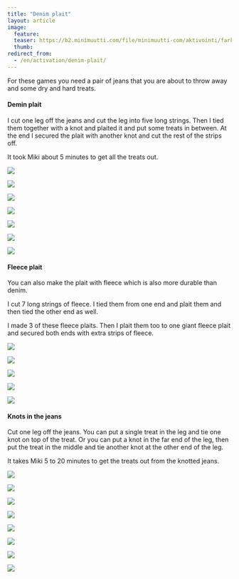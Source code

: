 ```yaml
---
title: "Denim plait"
layout: article
image:
  feature:
  teaser: https://b2.minimuutti.com/file/minimuutti-com/aktivointi/farkkuletti/DS02297-245px.jpg
  thumb:
redirect_from:
  - /en/activation/denim-plait/
---
```


For these games you need a pair of jeans that you are about to throw away and some dry and hard treats.

#### Demin plait

I cut one leg off the jeans and cut the leg into five long strings. Then I tied them together with a knot and plaited it and put some treats in between. At the end I secured the plait with another knot and cut the rest of the strips off.

It took Miki about 5 minutes to get all the treats out.

![](https://b2.minimuutti.com/file/minimuutti-com/aktivointi/farkkuletti/DS02273-800px.jpg)

![](https://b2.minimuutti.com/file/minimuutti-com/aktivointi/farkkuletti/DS02284-800px.jpg)

![](https://b2.minimuutti.com/file/minimuutti-com/aktivointi/farkkuletti/DS02297-800px.jpg)

![](https://b2.minimuutti.com/file/minimuutti-com/aktivointi/farkkuletti/DS02326-800px.jpg)

![](https://b2.minimuutti.com/file/minimuutti-com/aktivointi/farkkuletti/DS02337-800px.jpg)

![](https://b2.minimuutti.com/file/minimuutti-com/aktivointi/farkkuletti/DS02264-800px.jpg)

![](https://b2.minimuutti.com/file/minimuutti-com/aktivointi/farkkuletti/DS02261-800px.jpg)

#### Fleece plait

You can also make the plait with fleece which is also more durable than denim.

I cut 7 long strings of fleece. I tied them from one end and plait them and then tied the other end as well.

I made 3 of these fleece plaits. Then I plait them too to one giant fleece plait and secured both ends with extra strips of fleece.

![](https://b2.minimuutti.com/file/minimuutti-com/aktivointi/farkkuletti/DS18070-800px.jpg)

![](https://b2.minimuutti.com/file/minimuutti-com/aktivointi/farkkuletti/DS18079-800px.jpg)

![](https://b2.minimuutti.com/file/minimuutti-com/aktivointi/farkkuletti/DS18110-800px.jpg)

![](https://b2.minimuutti.com/file/minimuutti-com/aktivointi/farkkuletti/DS18137-800px.jpg)

![](https://b2.minimuutti.com/file/minimuutti-com/aktivointi/farkkuletti/fleeceletti_kollaasi-800px.jpg)

#### Knots in the jeans

Cut one leg off the jeans. You can put a single treat in the leg and tie one knot on top of the treat. Or you can put a knot in the far end of the leg, then put the treat in the middle and tie another knot at the other end of the leg.

It takes Miki 5 to 20 minutes to get the treats out from the knotted jeans.

![](https://b2.minimuutti.com/file/minimuutti-com/aktivointi/farkkuletti/DS02434-800px.jpg)

![](https://b2.minimuutti.com/file/minimuutti-com/aktivointi/farkkuletti/DS02443-800px.jpg)

![](https://b2.minimuutti.com/file/minimuutti-com/aktivointi/farkkuletti/DS02562-800px.jpg)

![](https://b2.minimuutti.com/file/minimuutti-com/aktivointi/farkkuletti/DS02566-800px.jpg)

![](https://b2.minimuutti.com/file/minimuutti-com/aktivointi/farkkuletti/DS02579-800px.jpg)

![](https://b2.minimuutti.com/file/minimuutti-com/aktivointi/farkkuletti/DS02692-800px.jpg)

![](https://b2.minimuutti.com/file/minimuutti-com/aktivointi/farkkuletti/DS02706-800px.jpg)

![](https://b2.minimuutti.com/file/minimuutti-com/aktivointi/farkkuletti/DS02428-800px.jpg)
